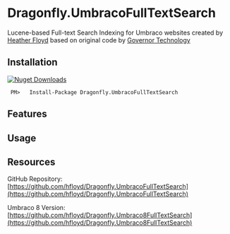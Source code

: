 # Dragonfly.UmbracoFullTextSearch #

Lucene-based Full-text Search Indexing for Umbraco websites created by [Heather Floyd](https://www.HeatherFloyd.com) based on original code by [Governor Technology](https://archive.codeplex.com/?p=fulltextsearch)

## Installation ##
[![Nuget Downloads](https://buildstats.info/nuget/Dragonfly.UmbracoFullTextSearch)](https://www.nuget.org/packages/Dragonfly.UmbracoFullTextSearch/)

     PM>   Install-Package Dragonfly.UmbracoFullTextSearch


## Features ##

## Usage ##

## Resources ##

GitHub Repository: [https://github.com/hfloyd/Dragonfly.UmbracoFullTextSearch](https://github.com/hfloyd/Dragonfly.UmbracoFullTextSearch)

Umbraco 8 Version: [https://github.com/hfloyd/Dragonfly.Umbraco8FullTextSearch](https://github.com/hfloyd/Dragonfly.Umbraco8FullTextSearch)